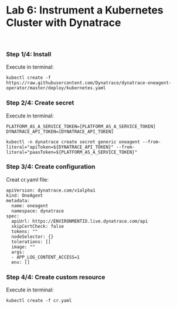 # Lab 6: Instrument a Kubernetes Cluster with Dynatrace

<br>

### Step 1/4: Install 

Execute in terminal:

```
kubectl create -f https://raw.githubusercontent.com/Dynatrace/dynatrace-oneagent-operator/master/deploy/kubernetes.yaml
```

### Step 2/4: Create secret

Execute in terminal:

```
PLATFORM_AS_A_SERVICE_TOKEN=[PLATFORM_AS_A_SERVICE_TOKEN]
DYNATRACE_API_TOKEN=[DYNATRACE_API_TOKEN]

kubectl -n dynatrace create secret generic oneagent --from-literal="apiToken=${DYNATRACE_API_TOKEN}" --from-literal="paasToken=${PLATFORM_AS_A_SERVICE_TOKEN}"
```

### Step 3/4: Create configuration 

Creat cr.yaml file:

```
apiVersion: dynatrace.com/v1alpha1
kind: OneAgent
metadata:
  name: oneagent
  namespace: dynatrace
spec:
  apiUrl: https://ENVIRONMENTID.live.dynatrace.com/api
  skipCertCheck: false
  tokens: ""
  nodeSelector: {}
  tolerations: []
  image: ""
  args:
  - APP_LOG_CONTENT_ACCESS=1
  env: []
```

### Step 4/4: Create custom resource

Execute in terminal:

```
kubectl create -f cr.yaml
```
